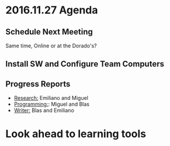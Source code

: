 # 2016.11.27 Agenda

## Schedule Next Meeting
Same time, Online or at the Dorado's?

## Install SW and Configure Team Computers

## Progress Reports
* [Research:](../docs/research.md) Emiliano and Miguel
* [Programming:](../SkillsAndTools/programming.md): Miguel and Blas
* [Writer:](../docs/writer.md) Blas and  Emiliano

# Look ahead to learning tools
